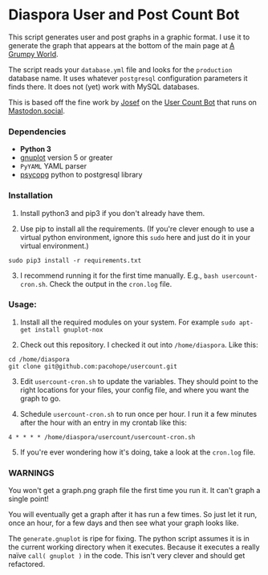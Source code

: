 Diaspora User and Post Count Bot
=======================

This script generates user and post graphs in a graphic format. I use it to generate the graph that appears at the bottom of the main page at [A Grumpy World](https://a.grumpy.world/).

The script reads your `database.yml` file and looks for the `production` database name. It uses whatever `postgresql` configuration parameters it finds there. It does not (yet) work with MySQL databases.

This is based off the fine work by [Josef](https://mastodon.social/@jk) on the [User Count Bot](https://mastodon.social/@usercount) that runs on [Mastodon.social](https://mastodon.social/).

### Dependencies

-   **Python 3**
-   [gnuplot](http://www.gnuplot.info/) version 5 or greater
-   `PyYAML` YAML parser
-   [psycopg](http://initd.org/psycopg/) python to postgresql library

### Installation

1. Install python3 and pip3 if you don't already have them.

2. Use pip to install all the requirements. (If you're clever enough to use a virtual python environment, ignore this `sudo` here and just do it in your virtual environment.)
```shell
sudo pip3 install -r requirements.txt
```
3. I recommend running it for the first time manually. E.g., `bash usercount-cron.sh`. Check the output in the `cron.log` file.

### Usage:

1. Install all the required modules on your system. For example `sudo apt-get install gnuplot-nox`

2. Check out this repository. I checked it out into `/home/diaspora`. Like this:
```shell
cd /home/diaspora
git clone git@github.com:pacohope/usercount.git
```

3. Edit `usercount-cron.sh` to update the variables. They should point to the right locations for your files, your config file, and where you want the graph to go.

4. Schedule `usercount-cron.sh` to run once per hour. I run it a few minutes after the hour with an entry in my crontab like this:
```
4 * * * * /home/diaspora/usercount/usercount-cron.sh
```

5. If you're ever wondering how it's doing, take a look at the `cron.log` file.

### WARNINGS

You won't get a graph.png graph file the first time you run it. It can't graph a single point!

You will eventually get a graph after it has run a few times. So just let it run, once an hour, for a few days and then see what your graph looks like.

The `generate.gnuplot` is ripe for fixing. The python script assumes it is in the current working directory when it executes. Because it executes a really naïve `call( gnuplot )` in the code. This isn't very clever and should get refactored.